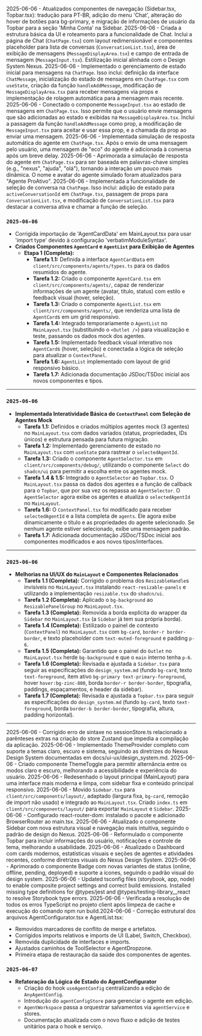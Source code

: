 2025-06-06 - Atualizados componentes de navegação (Sidebar.tsx, Topbar.tsx): tradução para PT-BR, adição do menu 'Chat', alteração do hover de botões para bg-primary, e migração de informações de usuário da Topbar para a seção 'Minha Conta' na Sidebar.
2025-06-06 - Criada a estrutura básica da UI e roteamento para a funcionalidade de Chat. Inclui a página de Chat (`ChatPage.tsx`) com layout redimensionável e componentes placeholder para lista de conversas (`ConversationList.tsx`), área de exibição de mensagens (`MessageDisplayArea.tsx`) e campo de entrada de mensagem (`MessageInput.tsx`). Estilização inicial alinhada com o Design System Nexus.
2025-06-06 - Implementado o gerenciamento de estado inicial para mensagens na `ChatPage`. Isso inclui: definição da interface `ChatMessage`, inicialização do estado de mensagens em `ChatPage.tsx` com `useState`, criação da função `handleAddMessage`, modificação de `MessageDisplayArea.tsx` para receber mensagens via props e implementação de rolagem automática para a mensagem mais recente.
2025-06-06 - Conectado o componente `MessageInput.tsx` ao estado de mensagens em `ChatPage.tsx`. Isso permite que o usuário envie mensagens que são adicionadas ao estado e exibidas na `MessageDisplayArea.tsx`. Inclui a passagem da função `handleAddMessage` como prop, a modificação de `MessageInput.tsx` para aceitar e usar essa prop, e a chamada da prop ao enviar uma mensagem.
2025-06-06 - Implementada simulação de resposta automática do agente em `ChatPage.tsx`. Após o envio de uma mensagem pelo usuário, uma mensagem de "eco" do agente é adicionada à conversa após um breve delay.
2025-06-06 - Aprimorada a simulação de resposta do agente em `ChatPage.tsx` para ser baseada em palavras-chave simples (e.g., "nexus", "ajuda", "olá"), tornando a interação um pouco mais dinâmica. O nome e avatar do agente simulado foram atualizados para "Agente ProAtivo".
2025-06-06 - Implementada a funcionalidade de seleção de conversa na `ChatPage`. Isso inclui: adição de estado para `activeConversationId` em `ChatPage.tsx`, passagem de props para `ConversationList.tsx`, e modificação de `ConversationList.tsx` para destacar a conversa ativa e chamar a função de seleção.

### `2025-06-06`
- Corrigida importação de 'AgentCardData' em MainLayout.tsx para usar 'import type' devido à configuração 'verbatimModuleSyntax'.
- **Criados Componentes `AgentCard` e `AgentList` para Exibição de Agentes**
  - **Etapa 1 (Completa):**
    - **Tarefa 1.1:** Definida a interface `AgentCardData` em `client/src/components/agents/types.ts` para os dados resumidos do agente.
    - **Tarefa 1.2:** Criado o componente `AgentCard.tsx` em `client/src/components/agents/`, capaz de renderizar informações de um agente (avatar, título, status) com estilo e feedback visual (hover, seleção).
    - **Tarefa 1.3:** Criado o componente `AgentList.tsx` em `client/src/components/agents/`, que renderiza uma lista de `AgentCard`s em um grid responsivo.
    - **Tarefa 1.4:** Integrado temporariamente o `AgentList` no `MainLayout.tsx` (substituindo o `<Outlet />`) para visualização e teste, passando os dados mock dos agentes.
    - **Tarefa 1.5:** Implementado feedback visual interativo nos `AgentCard`s (hover, seleção) e conectada a lógica de seleção para atualizar o `ContextPanel`.
    - **Tarefa 1.6:** `AgentList` implementado com layout de grid responsivo básico.
    - **Tarefa 1.7:** Adicionada documentação JSDoc/TSDoc inicial aos novos componentes e tipos.

---

### `2025-06-06`
- **Implementada Interatividade Básica do `ContextPanel` com Seleção de Agentes Mock**
  - **Tarefa 1.1:** Definidos e criados múltiplos agentes mock (3 agentes) no `MainLayout.tsx` com dados variados (status, propriedades, IDs únicos) e estrutura pensada para futura migração.
  - **Tarefa 1.2:** Implementado gerenciamento de estado no `MainLayout.tsx` com `useState` para rastrear o `selectedAgentId`.
  - **Tarefa 1.3:** Criado o componente `AgentSelector.tsx` em `client/src/components/debug/`, utilizando o componente `Select` do `shadcn/ui` para permitir a escolha entre os agentes mock.
  - **Tarefa 1.4 & 1.5:** Integrado o `AgentSelector` ao `Topbar.tsx`. O `MainLayout.tsx` passa os dados dos agentes e a função de callback para o `Topbar`, que por sua vez os repassa ao `AgentSelector`. O `AgentSelector` agora exibe os agentes e atualiza o `selectedAgentId` no `MainLayout`.
  - **Tarefa 1.6:** O `ContextPanel.tsx` foi modificado para receber `selectedAgentId` e a lista completa de `agents`. Ele agora exibe dinamicamente o título e as propriedades do agente selecionado. Se nenhum agente estiver selecionado, exibe uma mensagem padrão.
  - **Tarefa 1.7:** Adicionada documentação JSDoc/TSDoc inicial aos componentes modificados e aos novos tipos/interfaces.

---

### `2025-06-06`
- **Melhorias na UI/UX do `MainLayout` e Componentes Relacionados**
  - **Tarefa 1.1 (Completa):** Corrigido o problema dos `ResizableHandle`s invisíveis no `MainLayout.tsx` instalando `react-resizable-panels` e utilizando a implementação `resizable.tsx` do `shadcn/ui`.
  - **Tarefa 1.2 (Completa):** Aplicado o `bg-background` ao `ResizablePanelGroup` no `MainLayout.tsx`.
  - **Tarefa 1.3 (Completa):** Removida a borda explícita do wrapper da `Sidebar` no `MainLayout.tsx` (a `Sidebar` já tem sua própria borda).
  - **Tarefa 1.4 (Completa):** Estilizado o painel de contexto (`ContextPanel`) no `MainLayout.tsx` com `bg-card`, `border-r border-border`, e texto placeholder com `text-muted-foreground` e padding `p-6`.
  - **Tarefa 1.5 (Completa):** Garantido que o painel do `Outlet` no `MainLayout.tsx` herde `bg-background` e que o `main` interno tenha `p-6`.
  - **Tarefa 1.6 (Completa):** Revisada e ajustada a `Sidebar.tsx` para seguir as especificações do `design_system.md` (fundo `bg-card`, texto `text-foreground`, item ativo `bg-primary text-primary-foreground`, hover `hover:bg-zinc-800`, borda `border-r border-border`, tipografia, paddings, espaçamentos, e header da sidebar).
  - **Tarefa 1.7 (Completa):** Revisada e ajustada a `Topbar.tsx` para seguir as especificações do `design_system.md` (fundo `bg-card`, texto `text-foreground`, borda `border-b border-border`, tipografia, altura, padding horizontal).

---

2025-06-06 - Corrigido erro de sintaxe no sessionStore.ts relacionado a parênteses extras na criação do store Zustand que impedia a compilação da aplicação.
2025-06-06 - Implementado ThemeProvider completo com suporte a temas claro, escuro e sistema, seguindo as diretrizes do Nexus Design System documentadas em docs/ui-ux/design_system.md.
2025-06-06 - Criado componente ThemeToggle para permitir alternância entre os modos claro e escuro, melhorando a acessibilidade e experiência do usuário.
2025-06-06 - Redesenhado o layout principal (MainLayout) para uma interface mais moderna e limpa, com sidebar fixa e conteúdo principal responsivo.
2025-06-06 - Movido `Sidebar.tsx` para `client/src/components/layout/`, adaptado (largura fixa, `bg-card`, remoção de import não usado) e integrado ao `MainLayout.tsx`. Criado `index.ts` em `client/src/components/layout/` para exportar `MainLayout` e `Sidebar`.
2025-06-06 - Configurado react-router-dom: instalado o pacote e adicionado BrowserRouter ao main.tsx.
2025-06-06 - Atualizado o componente Sidebar com nova estrutura visual e navegação mais intuitiva, seguindo o padrão de design do Nexus.
2025-06-06 - Reformulado o componente Topbar para incluir informações do usuário, notificações e controle de tema, melhorando a usabilidade.
2025-06-06 - Atualizado o Dashboard com cards modernos, estatísticas visuais e seções de agentes e atividades recentes, conforme diretrizes visuais do Nexus Design System.
2025-06-06 - Aprimorado o componente Badge com novas variantes de status (online, offline, pending, deployed) e suporte a ícones, seguindo o padrão visual do design system.
2025-06-06 - Updated tsconfig files (storybook, app, node) to enable composite project settings and correct build emissions. Installed missing type definitions for @types/jest and @types/testing-library__react to resolve Storybook type errors.
2025-06-06 - Verificada a resolução de todos os erros TypeScript no projeto client após limpeza de cache e execução do comando npm run build.2024-06-06 - Correção estrutural dos arquivos AgentConfigurator.tsx e AgentList.tsx: 
- Removidos marcadores de conflito de merge e artefatos.
- Corrigidos imports relativos e imports de UI (Label, Switch, Checkbox).
- Removida duplicidade de interfaces e imports.
- Ajustados caminhos de ToolSelector e AgentDropzone.
- Primeira etapa de restauração da saúde dos componentes de agentes.

### `2025-06-07`
- **Refatoração da Lógica de Estado do AgentConfigurator**
  - Criação do hook `useAgentConfig` centralizando a edição de `AnyAgentConfig`.
  - Introdução do `agentConfigStore` para gerenciar o agente em edição.
  - `AgentWorkspace` passa a orquestrar salvamentos via `agentService` e stores.
  - Documentação atualizada com o novo fluxo e adição de testes unitários para o hook e serviço.
